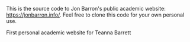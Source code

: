 This is the source code to Jon Barron's public academic website: https://jonbarron.info/. Feel free to clone this code for your own personal use.

First personal academic website for Teanna Barrett
